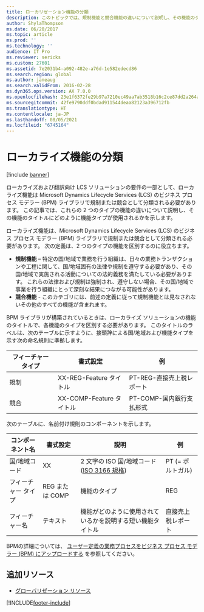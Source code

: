 ```yaml
---
title: ローカリゼーション機能の分類
description: このトピックでは、規制機能と競合機能の違いについて説明し、その機能のタイトルにどのように機能タイプが使用されるかを示します。
author: ShylaThompson
ms.date: 06/20/2017
ms.topic: article
ms.prod: ''
ms.technology: ''
audience: IT Pro
ms.reviewer: sericks
ms.custom: 27601
ms.assetid: 7e2031b4-a092-482e-a76d-1e582edecd86
ms.search.region: global
ms.author: janeaug
ms.search.validFrom: 2016-02-28
ms.dyn365.ops.version: AX 7.0.0
ms.openlocfilehash: 23e1f6372fe29b97a7210ec49aa7ab3518b16c2ce87dd2a264aa652d41259031
ms.sourcegitcommit: 42fe9790ddf0bdad911544deaa82123a396712fb
ms.translationtype: HT
ms.contentlocale: ja-JP
ms.lasthandoff: 08/05/2021
ms.locfileid: "6745164"
---
```

# <a name="classification-of-localization-features"></a>ローカライズ機能の分類

[!include [banner](../includes/banner.md)]

ローカライズおよび翻訳向け LCS ソリューションの要件の一部として、ローカライズ機能は Microsoft Dynamics Lifecycle Services (LCS) のビジネス プロセス モデラー (BPM) ライブラリで規制または競合として分類される必要があります。 この記事では、これらの 2 つのタイプの機能の違いについて説明し、その機能のタイトルにどのように機能タイプが使用されるかを示します。

ローカライズ機能は、Microsoft Dynamics Lifecycle Services (LCS) のビジネス プロセス モデラー (BPM) ライブラリで規制または競合として分類される必要があります。 次の定義は、2 つのタイプの機能を区別するのに役立ちます。

-   **規制機能** – 特定の国/地域で業務を行う組織は、日々の業務トランザクションや工程に関して、国/地域固有の法律や規制を遵守する必要があり、その国/地域で実施される活動についての法的義務を満たしている必要があります。 これらの法律および規制は強制され、遵守しない場合、その国/地域で事業を行う組織にとって深刻な結果につながる可能性があります。
-   **競合機能** - このカテゴリには、前述の定義に従って規制機能とは見なされないその他のすべての機能が含まれます。

BPM ライブラリが構築されているときは、ローカライズ ソリューションの機能のタイトルで、各機能のタイプを区別する必要があります。 このタイトルのラベルは、次のテーブルに示すように、接頭辞による国/地域および機能タイプを示す次の命名規則に準拠します。

| フィーチャー タイプ | 書式設定                | 例                             |
|--------------|-----------------------|-------------------------------------|
| 規制   | XX-REG-Feature タイトル  | PT-REG-直接売上税レポート      |
| 競合  | XX-COMP-Feature タイトル | PT-COMP-国内銀行支払形式 |

次のテーブルに、名前付け規則のコンポーネントを示します。

| コンポーネント名      | 書式設定      | 説明                                                                                                                   | 例                 |
|---------------------|-------------|-------------------------------------------------------------------------------------------------------------------------------|-------------------------|
| 国/地域コード | XX          | 2 文字の ISO 国/地域コード ([ISO 3166 規格](https://www.iso.org/iso/country_names_and_code_elements)) | PT (= ポルトガル)         |
| フィーチャー タイプ        | REG または COMP | 機能のタイプ                                                                                                           | REG                     |
| フィーチャー名        | テキスト        | 機能がどのように使用されているかを説明する短い機能タイトル                                                             | 直接売上税レポート |

BPMの詳細については、 [ユーザー定義の業務プロセスをビジネス プロセス モデラー (BPM) にアップロードする](../lifecycle-services/upload-business-processes-bpm-task-recorder.md) を参照してください。

## <a name="additional-resources"></a>追加リソース

- [グローバリゼーション リソース](country-region.md)



[!INCLUDE[footer-include](../../../includes/footer-banner.md)]